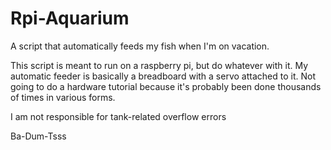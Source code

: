 # Rpi-Aquarium
A script that automatically feeds my fish when I'm on vacation. 

This script is meant to run on a raspberry pi, but do whatever with it. My automatic feeder is basically a breadboard with a servo
attached to it. Not going to do a hardware tutorial because it's probably been done thousands of times in various forms. 

I am not responsible for tank-related overflow errors

Ba-Dum-Tsss
